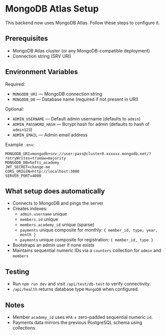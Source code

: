 # MongoDB Atlas Setup

This backend now uses MongoDB Atlas. Follow these steps to configure it.

## Prerequisites

- MongoDB Atlas cluster (or any MongoDB-compatible deployment)
- Connection string (SRV URI)

## Environment Variables

Required:
- `MONGODB_URI` — MongoDB connection string
- `MONGODB_DB` — Database name (required if not present in URI)

Optional:
- `ADMIN_USERNAME` — Default admin username (defaults to `admin`)
- `ADMIN_PASSWORD_HASH` — Bcrypt hash for admin (defaults to hash of `admin123`)
- `ADMIN_EMAIL` — Admin email address

Example `.env`:

```
MONGODB_URI=mongodb+srv://user:pass@cluster0.xxxxxx.mongodb.net/?retryWrites=true&w=majority
MONGODB_DB=hefti_academy
JWT_SECRET=change-me
CORS_ORIGIN=http://localhost:3000
SERVER_PORT=4000
```

## What setup does automatically

- Connects to MongoDB and pings the server
- Creates indexes:
  - `admin.username` unique
  - `members.id` unique
  - `members.academy_id` unique (sparse)
  - `payments` unique composite for monthly: `{ member_id, type, year, month }`
  - `payments` unique composite for registration: `{ member_id, type }`
- Bootstraps an admin user if none exists
- Maintains sequential numeric IDs via a `counters` collection for `admin` and `members`

## Testing

- Run `npm run dev` and visit `/api/test/db-test` to verify connectivity.
- `/api/health` returns database type `MongoDB` when configured.

## Notes

- Member `academy_id` uses `HFA` + zero-padded sequential numeric `id`.
- Payments data mirrors the previous PostgreSQL schema using collections.
